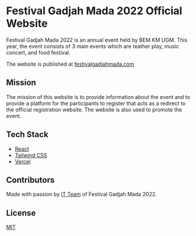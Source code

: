 # Festival Gadjah Mada 2022 Official Website

Festival Gadjah Mada 2022 is an annual event held by BEM KM UGM. This year, the event consists of 3 main events which are teather play, music concert, and food festival.

The website is published at [festivalgadjahmada.com](https://www.festivalgadjahmada.com/)

## Mission

The mission of this website is to provide information about the event and to provide a platform for the participants to register that acts as a redirect to the official registration website. The website is also used to promote the event.

## Tech Stack

- [React](https://reactjs.org/)
- [Tailwind CSS](https://tailwindcss.com/)
- [Vercel](https://vercel.com/)

## Contributors

Made with passion by [IT Team](https://github.com/Bravonoid/fgm-22/graphs/contributors) of Festival Gadjah Mada 2022.

## License

[MIT](https://choosealicense.com/licenses/mit/)
